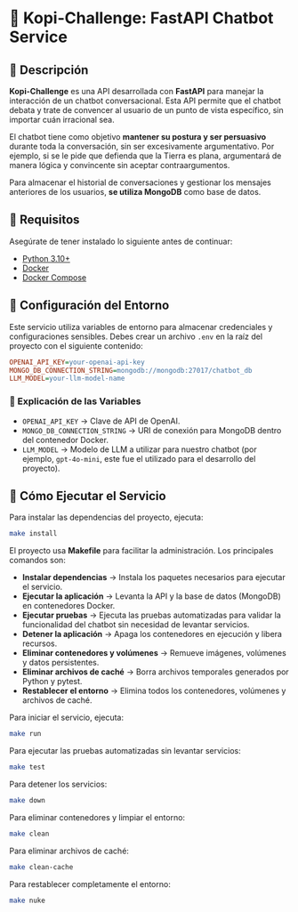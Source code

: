 # 🚀 Kopi-Challenge: FastAPI Chatbot Service

## 📖 Descripción
**Kopi-Challenge** es una API desarrollada con **FastAPI** para manejar la interacción de un chatbot conversacional. Esta API permite que el chatbot debata y trate de convencer al usuario de un punto de vista específico, sin importar cuán irracional sea.

El chatbot tiene como objetivo **mantener su postura y ser persuasivo** durante toda la conversación, sin ser excesivamente argumentativo. Por ejemplo, si se le pide que defienda que la Tierra es plana, argumentará de manera lógica y convincente sin aceptar contraargumentos.

Para almacenar el historial de conversaciones y gestionar los mensajes anteriores de los usuarios, **se utiliza MongoDB** como base de datos.

## 📌 Requisitos

Asegúrate de tener instalado lo siguiente antes de continuar:

- [Python 3.10+](https://www.python.org/downloads/)
- [Docker](https://www.docker.com/get-started)
- [Docker Compose](https://docs.docker.com/compose/install/)

## 🔧 Configuración del Entorno

Este servicio utiliza variables de entorno para almacenar credenciales y configuraciones sensibles. Debes crear un archivo `.env` en la raíz del proyecto con el siguiente contenido:

```ini
OPENAI_API_KEY=your-openai-api-key
MONGO_DB_CONNECTION_STRING=mongodb://mongodb:27017/chatbot_db
LLM_MODEL=your-llm-model-name
```

### 📜 Explicación de las Variables
- `OPENAI_API_KEY` → Clave de API de OpenAI.
- `MONGO_DB_CONNECTION_STRING` → URI de conexión para MongoDB dentro del contenedor Docker.
- `LLM_MODEL` → Modelo de LLM a utilizar para nuestro chatbot (por ejemplo, `gpt-4o-mini`, este fue el utilizado para el desarrollo del proyecto).

## 🚀 Cómo Ejecutar el Servicio

Para instalar las dependencias del proyecto, ejecuta:
```sh
make install
```

El proyecto usa **Makefile** para facilitar la administración. Los principales comandos son:

- **Instalar dependencias** → Instala los paquetes necesarios para ejecutar el servicio.
- **Ejecutar la aplicación** → Levanta la API y la base de datos (MongoDB) en contenedores Docker.
- **Ejecutar pruebas** → Ejecuta las pruebas automatizadas para validar la funcionalidad del chatbot sin necesidad de levantar servicios.
- **Detener la aplicación** → Apaga los contenedores en ejecución y libera recursos.
- **Eliminar contenedores y volúmenes** → Remueve imágenes, volúmenes y datos persistentes.
- **Eliminar archivos de caché** → Borra archivos temporales generados por Python y pytest.
- **Restablecer el entorno** → Elimina todos los contenedores, volúmenes y archivos de caché.

Para iniciar el servicio, ejecuta:
```sh
make run
```

Para ejecutar las pruebas automatizadas sin levantar servicios:
```sh
make test
```

Para detener los servicios:
```sh
make down
```

Para eliminar contenedores y limpiar el entorno:
```sh
make clean
```

Para eliminar archivos de caché:
```sh
make clean-cache
```

Para restablecer completamente el entorno:
```sh
make nuke
```

